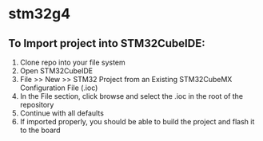 # stm32g4

## To Import project into STM32CubeIDE:
1. Clone repo into your file system
2. Open STM32CubeIDE
3. File >> New >> STM32 Project from an Existing STM32CubeMX Configuration File (.ioc)
4. In the File section, click browse and select the .ioc in the root of the repository
5. Continue with all defaults
6. If imported properly, you should be able to build the project and flash it to the board
